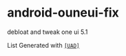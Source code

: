 # android-ouneui-fix
debloat and tweak one ui 5.1

List Generated with [`[UAD]`](https://github.com/0x192/universal-android-debloater)